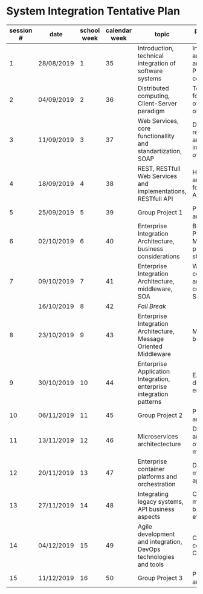 # System Integration Tentative Plan

| session \# | date       | school week | calendar week | topic                                                               | programming activity                                       | technology                      |
|------------|------------|-------------|---------------|---------------------------------------------------------------------|------------------------------------------------------------|---------------------------------|
| 1          | 28/08/2019 | 1           | 35            | Introduction, technical	integration	of	software	systems          | Integration architectures and standards,  P2P connectivity | TCP/IP ports and sockets        |
| 2          | 04/09/2019 | 2           | 36            | Distributed computing, Client\-Server paradigm                      | Technologies for invocation of remote objects              | RPC, RMI                        |
| 3          | 11/09/2019 | 3           | 37            | Web Services, core functionallity and standartization, SOAP         | Description, registration and implementation of SOAP WS    | XML, WSDL, SOAP, UDDI           |
| 4          | 18/09/2019 | 4           | 38            | REST, RESTfull Web Services and implementations, RESTfull API       | HTTP protocol and data formats, web API                    | HTTP,  JSON, cURL, Postman      |
| 5          | 25/09/2019 | 5           | 39            | Group Project 1                                                     | Presentations and feedback                                 |                                 |
| 6          | 02/10/2019 | 6           | 40            | Enterprise Integration Architecture, business considerations        | Business Process Modelling, protocols and standards        | BPMN, BPEL                      |
| 7          | 09/10/2019 | 7           | 41            | Enterprise Integration Architecture, middleware, SOA                | Web Services composition and coordination, SOA, ESB        | OpenESB                         |
|  |     16/10/2019      |      8     |  42   |                 *Fall Break*                                                    |                                                            |                                 |
| 8          | 23/10/2019 | 9           | 43            | Enterprise Integration Architecture, Message Oriented Middleware    | Message brokers                                            | ActiveMQ/RabbitMQ               |
| 9          | 30/10/2019 | 10          | 44            | Enterprise Application Integration, enterprise integration patterns | EAI integration development environments                   | Java DSL, Camel                 |
| 10         | 06/11/2019 | 11          | 45            | Group Project 2                                                     | Presentations and feedback                                 |                                 |
| 11         | 13/11/2019 | 12          | 46            | Microservices architectecture                                       | Development and integration of microservices               | Java, Spring Boot               |
| 12         | 20/11/2019 | 13          | 47            | Enterprise container platforms and orchestration                    | Deployment of microservices applications                   | Docker, Docker Composer, Eureka |
| 13         | 27/11/2019 | 14          | 48            | Integrating legacy systems, API business aspects                    | Choosing a method, building efficient APIs                 | Kubernetes                      |
| 14         | 04/12/2019 | 15          | 49            | Agile development and integration, DevOps technologies and tools    | Cloud computing, CI/CD                                     | Jenkins, IBM cloud              |
| 15         | 11/12/2019 | 16          | 50            | Group Project 3                                                     | Presentations and feedback                                 |                                 |
